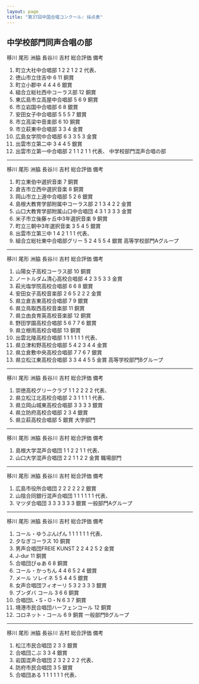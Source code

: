 ```yaml
---
layout: page
title: "第37回中国合唱コンクール: 採点表"
---
```

中学校部門同声合唱の部
----------------------

移川
尾形
洲脇
長谷川
吉村
総合評価
備考
1. <span class="choir-name">町立大社中合唱部</span>
1
2
2
1
2
2
代表、
2. <span class="choir-name">徳山市立住吉中</span>
6
11
銅賞
3. <span class="choir-name">町立小郡中</span>
4
4
4
6
銀賞
4. <span class="choir-name">組合立総社西中コーラス部</span>
12
銅賞
5. <span class="choir-name">東広島市立高屋中合唱部</span>
5
6
9
銅賞
6. <span class="choir-name">市立岩国中合唱部</span>
6
8
銀賞
7. <span class="choir-name">安田女子中合唱部</span>
5
5
5
7
銀賞
8. <span class="choir-name">市立高梁中音楽部</span>
6
10
銅賞
9. <span class="choir-name">市立萩東中合唱部</span>
3
3
4
金賞
10. <span class="choir-name">広島女学院中合唱部</span>
6
3
3
5
3
金賞
11. <span class="choir-name">出雲市立第二中</span>
3
4
4
5
銀賞
12. <span class="choir-name">出雲市立第一中合唱部</span>
2
1
1
2
1
1
代表、
中学校部門混声合唱の部
----------------------

移川
尾形
洲脇
長谷川
吉村
総合評価
備考
1. <span class="choir-name">町立東伯中選択音楽</span>
7
銅賞
2. <span class="choir-name">倉吉市立西中選択音楽</span>
8
銅賞
3. <span class="choir-name">岡山市立上道中合唱部</span>
5
2
6
銀賞
4. <span class="choir-name">島根大教育学部附属中コーラス部</span>
2
1
3
4
2
2
金賞
5. <span class="choir-name">山口大教育学部附属山口中合唱団</span>
4
3
1
3
3
3
金賞
6. <span class="choir-name">米子市立後藤ヶ丘中3年選択音楽</span>
9
銅賞
7. <span class="choir-name">町立三朝中3年選択音楽</span>
3
5
4
5
銀賞
8. <span class="choir-name">出雲市立第三中</span>
1
4
2
1
1
1
代表、
9. <span class="choir-name">組合立総社東中合唱部グリー</span>
5
2
4
5
5
4
銀賞
高等学校部門Aグループ
---------------------

移川
尾形
洲脇
長谷川
吉村
総合評価
備考
1. <span class="choir-name">山陽女子高校コーラス部</span>
10
銅賞
2. <span class="choir-name">ノートルダム清心高校合唱部</span>
4
2
3
5
3
3
金賞
3. <span class="choir-name">萩光塩学院高校合唱部</span>
6
6
8
銀賞
4. <span class="choir-name">安田女子高校音楽部</span>
2
6
5
2
2
2
金賞
5. <span class="choir-name">県立倉吉東高校合唱部</span>
7
9
銀賞
6. <span class="choir-name">県立鳥取西高校音楽部</span>
11
銅賞
7. <span class="choir-name">県立由良育英高校音楽部</span>
12
銅賞
8. <span class="choir-name">野田学園高校合唱部</span>
5
6
7
7
6
銀賞
9. <span class="choir-name">県立根雨高校合唱部</span>
13
銅賞
10. <span class="choir-name">出雲北陵高校合唱部</span>
1
1
1
1
1
1
代表、
11. <span class="choir-name">県立津和野高校合唱部</span>
5
4
2
3
4
4
金賞
12. <span class="choir-name">県立倉敷中央高校合唱部</span>
7
7
6
7
銀賞
13. <span class="choir-name">県立松江東高校合唱部</span>
3
3
4
4
5
5
金賞
高等学校部門Bグループ
---------------------

移川
尾形
洲脇
長谷川
吉村
総合評価
備考
1. <span class="choir-name">崇徳高校グリークラブ</span>
1
1
2
2
2
2
代表、
2. <span class="choir-name">県立松江北高校合唱部</span>
2
3
1
1
1
1
代表、
3. <span class="choir-name">県立岡山城東高校合唱部</span>
3
3
3
3
銀賞
4. <span class="choir-name">県立防府高校合唱部</span>
2
3
4
銀賞
5. <span class="choir-name">県立萩高校合唱部</span>
5
銀賞
大学部門
--------

移川
尾形
洲脇
長谷川
吉村
総合評価
備考
1. <span class="choir-name">島根大学混声合唱団</span>
1
1
2
2
1
1
代表、
2. <span class="choir-name">山口大学混声合唱団</span>
2
2
1
1
2
2
金賞
職場部門
--------

移川
尾形
洲脇
長谷川
吉村
総合評価
備考
1. <span class="choir-name">広島市役所合唱団</span>
2
2
2
2
2
2
銀賞
2. <span class="choir-name">山陰合同銀行混声合唱団</span>
1
1
1
1
1
1
代表、
3. <span class="choir-name">マツダ合唱団</span>
3
3
3
3
3
3
銀賞
一般部門Aグループ
-----------------

移川
尾形
洲脇
長谷川
吉村
総合評価
備考
1. <span class="choir-name">コール・ゆうぶんげん</span>
1
1
1
1
1
1
代表、
2. <span class="choir-name">夕なぎコーラス</span>
10
銅賞
3. <span class="choir-name">男声合唱団FREIE
KUNST</span>
2
2
4
2
5
2
金賞
4. <span class="choir-name">J-dur</span>
11
銅賞
5. <span class="choir-name">合唱団ぴゅあ</span>
6
8
銅賞
6. <span class="choir-name">コール・かっちん</span>
4
4
6
5
2
4
銀賞
7. <span class="choir-name">メール ソレイネ</span>
5
5
4
4
5
銀賞
8. <span class="choir-name">女声合唱団フィオーリ</span>
5
3
2
3
3
3
銀賞
9. <span class="choir-name">ブンダバ コール</span>
3
6
6
銅賞
10. <span class="choir-name">合唱団L・S・O・N</span>
6
3
7
銅賞
11. <span class="choir-name">境港市民合唱団ハーフェンコール</span>
12
銅賞
12. <span class="choir-name">コロネット・コール</span>
6
9
銅賞
一般部門Bグループ
-----------------

移川
尾形
洲脇
長谷川
吉村
総合評価
備考
1. <span class="choir-name">松江市民合唱団</span>
2
3
3
銀賞
2. <span class="choir-name">合唱団こぶ</span>
3
3
4
銀賞
3. <span class="choir-name">岩国混声合唱団</span>
2
3
2
2
2
2
代表、
4. <span class="choir-name">防府市民合唱団</span>
3
5
銀賞
5. <span class="choir-name">合唱団ある</span>
1
1
1
1
1
1
代表、
